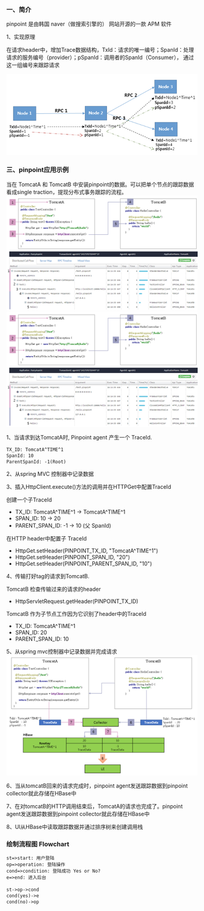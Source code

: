 ### 一、简介

pinpoint 是由韩国 naver（做搜索引擎的） 网站开源的一款 APM 软件

1、实现原理

在请求header中，增加Trace数据结构，TxId：请求的唯一编号；SpanId：处理请求的服务编号（provider）；pSpanId：调用者的SpanId（Consumer），
通过这一组编号来跟踪请求

![](image/pinpoint-1.png)


### 三、pinpoint应用示例

当在 TomcatA 和 TomcatB 中安装pinpoint的数据。可以把单个节点的跟踪数据看成single traction，提现分布式事务跟踪的流程。
![](image/pinpoint-demo-1.png)
![](image/pinpoint-demo-2.png)

1、当请求到达TomcatA时, Pinpoint agent 产生一个 TraceId.

    TX_ID: TomcatA^TIME^1
    SpanId: 10
    ParentSpanId: -1(Root)

2、从spring MVC 控制器中记录数据

3、插入HttpClient.execute()方法的调用并在HTTPGet中配置TraceId

创建一个子TraceId

- TX_ID: TomcatA^TIME^1 -> TomcatA^TIME^1
- SPAN_ID: 10 -> 20
- PARENT_SPAN_ID: -1 -> 10 (父 SpanId)

在HTTP header中配置子 TraceId

- HttpGet.setHeader(PINPOINT_TX_ID, "TomcatA^TIME^1")
- HttpGet.setHeader(PINPOINT_SPAN_ID, "20")
- HttpGet.setHeader(PINPOINT_PARENT_SPAN_ID, "10")

4、传输打好tag的请求到TomcatB.

TomcatB 检查传输过来的请求的header
- HttpServletRequest.getHeader(PINPOINT_TX_ID)

TomcatB 作为子节点工作因为它识别了header中的TraceId
- TX_ID: TomcatA^TIME^1
- SPAN_ID: 20
- PARENT_SPAN_ID: 10

5、从spring mvc控制器中记录数据并完成请求
![](image/pinpoint-demo-3.png)

6、当从tomcatB回来的请求完成时，pinpoint agent发送跟踪数据到pinpoint collector就此存储在HBase中

7、在对tomcatB的HTTP调用结束后，TomcatA的请求也完成了。pinpoint agent发送跟踪数据到pinpoint collector就此存储在HBase中

8、UI从HBase中读取跟踪数据并通过排序树来创建调用栈


### 绘制流程图 Flowchart

```flow
st=>start: 用户登陆
op=>operation: 登陆操作
cond=>condition: 登陆成功 Yes or No?
e=>end: 进入后台

st->op->cond
cond(yes)->e
cond(no)->op

```

